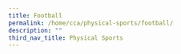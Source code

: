 ```yaml
---
title: Football
permalink: /home/cca/physical-sports/football/
description: ""
third_nav_title: Physical Sports
---
```

